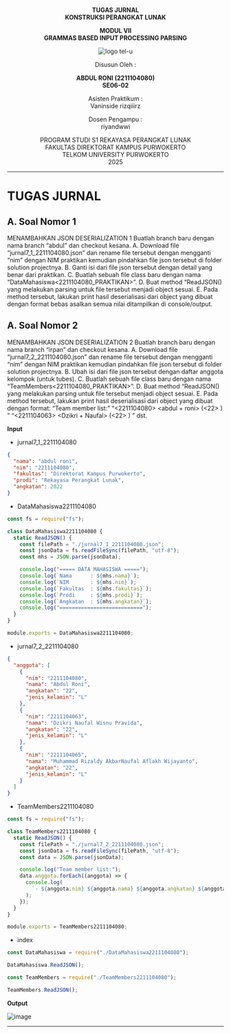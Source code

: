 <div align="center">

**TUGAS JURNAL**  
**KONSTRUKSI PERANGKAT LUNAK**

**MODUL VII**  
**GRAMMAS BASED INPUT PROCESSING PARSING**

![logo tel-u](https://github.com/user-attachments/assets/3a44181d-9c92-47f6-8cf0-87755117fd99)

Disusun Oleh :

**ABDUL RONI (2211104080)**  
**SE06-02**

Asisten Praktikum :  
Vaninside
rizqiiirz

Dosen Pengampu :  
riyandwwi

PROGRAM STUDI S1 REKAYASA PERANGKAT LUNAK  
FAKULTAS DIREKTORAT KAMPUS PURWOKERTO  
TELKOM UNIVERSITY PURWOKERTO  
2025

</div>

---

# TUGAS JURNAL

## A. Soal Nomor 1

MENAMBAHKAN JSON DESERIALIZATION 1
Buatlah branch baru dengan nama branch “abdul” dan checkout kesana.
A. Download file “jurnal7_1_2211104080.json” dan rename file tersebut dengan mengganti “nim”
dengan NIM praktikan kemudian pindahkan file json tersebut di folder solution projectnya.
B. Ganti isi dari file json tersebut dengan detail yang benar dari praktikan.
C. Buatlah sebuah file class baru dengan nama “DataMahasiswa<2211104080_PRAKTIKAN>”.
D. Buat method “ReadJSON() yang melakukan parsing untuk file tersebut menjadi object
sesuai.
E. Pada method tersebut, lakukan print hasil deserialisasi dari object yang dibuat dengan
format bebas asalkan semua nilai ditampilkan di console/output.

## A. Soal Nomor 2

MENAMBAHKAN JSON DESERIALIZATION 2
Buatlah branch baru dengan nama branch “irpan” dan checkout kesana.
A. Download file “jurnal7_2_2211104080.json” dan rename file tersebut dengan mengganti “nim”
dengan NIM praktikan kemudian pindahkan file json tersebut di folder solution projectnya.
B. Ubah isi dari file json tersebut dengan daftar anggota kelompok (untuk tubes).
C. Buatlah sebuah file class baru dengan nama “TeamMembers<2211104080_PRAKTIKAN>”.
D. Buat method “ReadJSON() yang melakukan parsing untuk file tersebut menjadi object
sesuai.
E. Pada method tersebut, lakukan print hasil deserialisasi dari object yang dibuat dengan
format:
“Team member list:”
“<2211104080> <abdul + roni> (<22> <L>) ”
“<2211104063> <Dzikri + Naufal> (<22> <L>) ”
dst.

**Input**

- jurnal7_1_2211104080

```json
{
  "nama": "abdul roni",
  "nim": "2211104080",
  "fakultas": "Direktorat Kampus Purwokerto",
  "prodi": "Rekayasa Perangkat Lunak",
  "angkatan": 2022
}
```

- DataMahasiswa2211104080

```js
const fs = require("fs");

class DataMahasiswa2211104080 {
  static ReadJSON() {
    const filePath = "./jurnal7_1_2211104080.json";
    const jsonData = fs.readFileSync(filePath, "utf-8");
    const mhs = JSON.parse(jsonData);

    console.log("===== DATA MAHASISWA =====");
    console.log(`Nama      : ${mhs.nama}`);
    console.log(`NIM       : ${mhs.nim}`);
    console.log(`Fakultas  : ${mhs.fakultas}`);
    console.log(`Prodi     : ${mhs.prodi}`);
    console.log(`Angkatan  : ${mhs.angkatan}`);
    console.log("===========================");
  }
}

module.exports = DataMahasiswa2211104080;
```

- jurnal7_2_2211104080

```json
{
  "anggota": [
    {
      "nim": "2211104080",
      "nama": "Abdul Roni",
      "angkatan": "22",
      "jenis_kelamin": "L"
    },
    {
      "nim": "2211104063",
      "nama": "Dzikri Naufal Wisnu Pravida",
      "angkatan": "22",
      "jenis_kelamin": "L"
    },
    {
      "nim": "2211104065",
      "nama": "Muhammad Rizaldy AkbarNaufal Aflakh Wijayanto",
      "angkatan": "22",
      "jenis_kelamin": "L"
    }
  ]
}
```

- TeamMembers2211104080

```js
const fs = require("fs");

class TeamMembers2211104080 {
  static ReadJSON() {
    const filePath = "./jurnal7_2_2211104080.json";
    const jsonData = fs.readFileSync(filePath, "utf-8");
    const data = JSON.parse(jsonData);

    console.log("Team member list:");
    data.anggota.forEach((anggota) => {
      console.log(
        `- ${anggota.nim} ${anggota.nama} ${anggota.angkatan} ${anggota.jenis_kelamin}`
      );
    });
  }
}

module.exports = TeamMembers2211104080;
```

- index

```js
const DataMahasiswa = require("./DataMahasiswa2211104080");

DataMahasiswa.ReadJSON();

const TeamMembers = require("./TeamMembers2211104080");

TeamMembers.ReadJSON();
```

**Output**

![image](https://github.com/user-attachments/assets/0636fa20-3e46-4ffa-9632-efac8a34fad1)

---